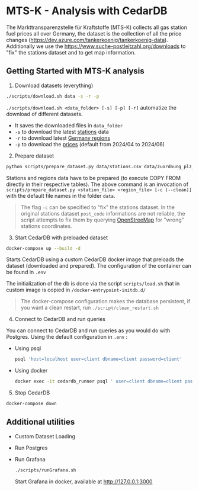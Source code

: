 # MTS-K - Analysis with CedarDB

The Markttransparenzstelle für Kraftstoffe (MTS-K) collects all gas station fuel prices all over Germany, the dataset is the collection of all the price changes (https://dev.azure.com/tankerkoenig/tankerkoenig-data).  Additionally we use the https://www.suche-postleitzahl.org/downloads to "fix" the stations dataset and to get map information.

## Getting Started with MTS-K analysis

1. Download datasets (everything)

  ```bash
  ./scripts/download.sh data -s -r -p
  ```

  `./scripts/download.sh <data_folder> [-s] [-p] [-r]` automatize the download of different datasets. 

  - It saves the downloaded files in `data_folder`
  - `-s` to download the latest [stations](https://dev.azure.com/tankerkoenig/tankerkoenig-data/_git/tankerkoenig-data?path=/stations)  data
  - `-r`  to download latest  [Germany regions](https://www.suche-postleitzahl.org/downloads)
  - `-p` to download the [prices](https://dev.azure.com/tankerkoenig/tankerkoenig-data/_git/tankerkoenig-data?path=/prices) (default from 2024/04  to 2024/06) 

2. Prepare dataset

  ```bash
  python scripts/prepare_dataset.py data/stations.csv data/zuordnung_plz_ort.csv
  ```

  Stations and regions data have to be prepared (to execute COPY FROM directly in their respective tables). The above command is an invocation of `scripts/prepare_dataset.py <station_file> <region_file> [-c (--clean)]` with the default file names in the folder `data`. 

  > The flag `-c` can be specified to "fix" the stations dataset. In the original stations dataset `post_code` informations are not reliable, the script attempts to fix them by querying [OpenStreeMap](https://nominatim.openstreetmap.org/ui/search.html) for "wrong" stations coordinates.

3. Start CedarDB with preloaded dataset

  ```bash
  docker-compose up --build -d
  ```

  Starts CedarDB using a custom CedarDB docker image that preloads the dataset (downloaded and prepared). The configuration of the container can be found in `.env`

  The initialization of the db is done via the script `scripts/load.sh` that in custom image is copied in `/docker-entrypoint-initdb.d/`

  > The docker-compose configuration makes the database persistent, if you want a clean restart, run `./script/clean_restart.sh`

4. Connect to CedarDB and run queries

  You can connect to CedarDB and run queries as you would do with Postgres. Using the default configuration in `.env` :

  - Using psql

    ```bash
    psql 'host=localhost user=client dbname=client password=client'
    ```

  - Using docker

    ```bash
    docker exec -it cedardb_runner psql ' user=client dbname=client password=client'
    ```

5. Stop CedarDB

  ```bash
  docker-compose down
  ```


## Additional utilities

- Custom Dataset Loading

- Run Postgres

- Run Grafana 

  ```bash
  ./scripts/runGrafana.sh
  ```

  Start Grafana in docker, available at http://127.0.0.1:3000

